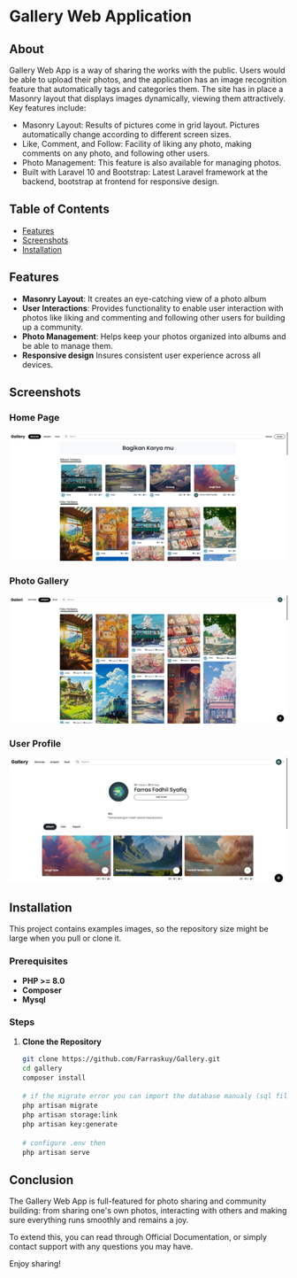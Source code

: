 # Gallery Web Application

## About

Gallery Web App is a way of sharing the works with the public. Users would be able to upload their photos, and the application has an image recognition feature that automatically tags and categories them. The site has in place a Masonry layout that displays images dynamically, viewing them attractively. Key features include:

- Masonry Layout: Results of pictures come in grid layout. Pictures automatically change according to different screen sizes.
- Like, Comment, and Follow: Facility of liking any photo, making comments on any photo, and following other users.
- Photo Management: This feature is also available for managing photos.
- Built with Laravel 10 and Bootstrap: Latest Laravel framework at the backend, bootstrap at frontend for responsive design.

## Table of Contents

- [Features](#features)
- [Screenshots](#screenshots)
- [Installation](#installation)

## Features

* **Masonry Layout**: It creates an eye-catching view of a photo album
* **User Interactions**: Provides functionality to enable user interaction with photos like liking and commenting and following other users for building up a community.
* **Photo Management**: Helps keep your photos organized into albums and be able to manage them.
* **Responsive design** Insures consistent user experience across all devices.

## Screenshots

### Home Page
![Home Page](./screenshots/home_page.png)

### Photo Gallery
![Photo Gallery](./screenshots/photo_gallery.png)

### User Profile
![User Profile](./screenshots/user_profile.png)

## Installation
This project contains examples images, so the repository size might be large when you pull or clone it.

### Prerequisites

- **PHP >= 8.0**
- **Composer**
- **Mysql**

### Steps

1. **Clone the Repository**
   ```bash
   git clone https://github.com/Farraskuy/Gallery.git
   cd gallery
   composer install

   # if the migrate error you can import the database manualy (sql file in root directory)
   php artisan migrate
   php artisan storage:link
   php artisan key:generate

   # configure .env then
   php artisan serve
    ```

## Conclusion

The Gallery Web App is full-featured for photo sharing and community building: from sharing one's own photos, interacting with others and making sure everything runs smoothly and remains a joy.

To extend this, you can read through Official Documentation, or simply contact support with any questions you may have.

Enjoy sharing!

